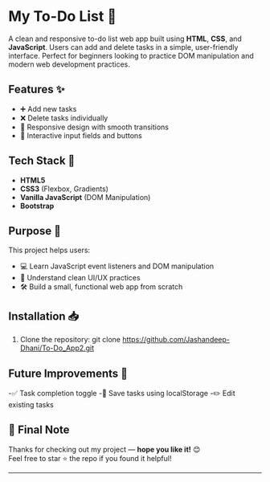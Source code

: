# My To-Do List 📝

A clean and responsive to-do list web app built using **HTML**, **CSS**, and **JavaScript**. Users can add and delete tasks in a simple, user-friendly interface. Perfect for beginners looking to practice DOM manipulation and modern web development practices.

## Features ✨
- ➕ Add new tasks
- ❌ Delete tasks individually
- 📱 Responsive design with smooth transitions
- 🎨 Interactive input fields and buttons

## Tech Stack 🚀
- **HTML5**
- **CSS3** (Flexbox, Gradients)
- **Vanilla JavaScript** (DOM Manipulation)
- **Bootstrap**

## Purpose 🎯
This project helps users:
- 💻 Learn JavaScript event listeners and DOM manipulation
- 🎨 Understand clean UI/UX practices
- 🛠️ Build a small, functional web app from scratch

## Installation 📥
1. Clone the repository:
  git clone https://github.com/Jashandeep-Dhani/To-Do_App2.git

## Future Improvements 🔮
-✅ Task completion toggle
-💾 Save tasks using localStorage
-✏️ Edit existing tasks

## 💬 Final Note
Thanks for checking out my project — **hope you like it!** 😊  
Feel free to star ⭐ the repo if you found it helpful!

---
